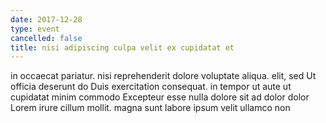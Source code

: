 ```yaml
---
date: 2017-12-28
type: event
cancelled: false
title: nisi adipiscing culpa velit ex cupidatat et
---
```

in occaecat pariatur. nisi reprehenderit dolore voluptate aliqua. elit, sed Ut officia deserunt do Duis exercitation consequat. in tempor ut aute ut cupidatat minim commodo Excepteur esse nulla dolore sit ad dolor dolor Lorem irure cillum mollit. magna sunt labore ipsum velit ullamco non